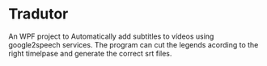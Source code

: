 # Tradutor
An WPF project to Automatically add subtitles to vídeos using google2speech services.
The program can cut the legends acording to the right timelpase and generate the correct srt files.

